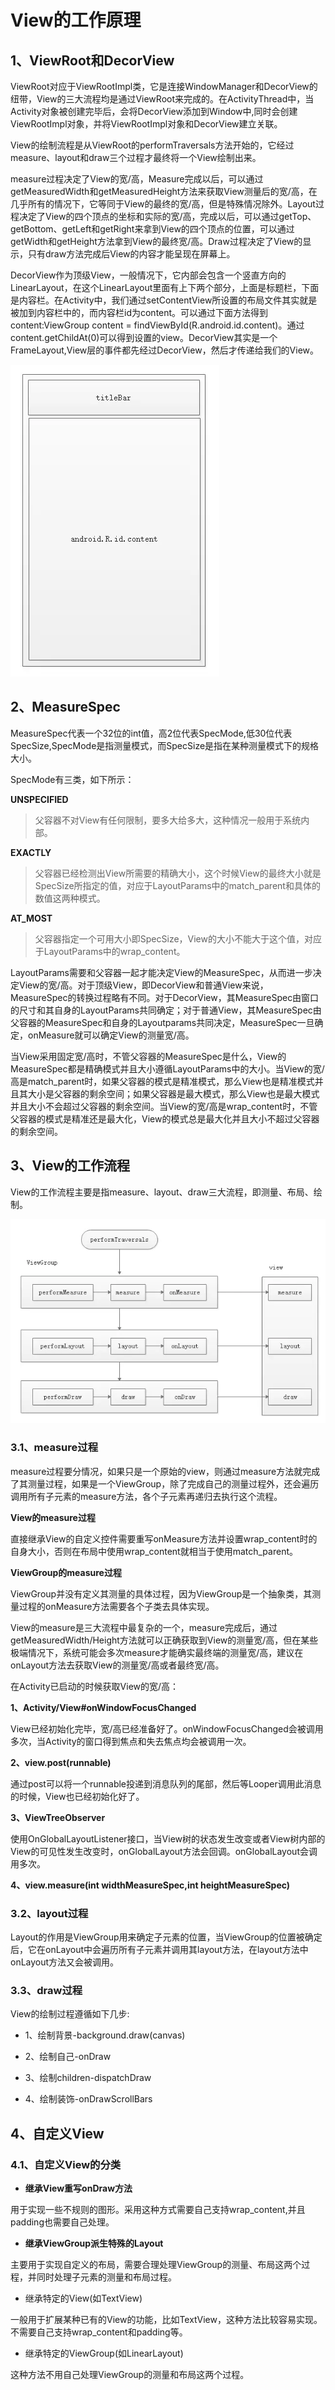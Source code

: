 # View的工作原理

## 1、ViewRoot和DecorView

ViewRoot对应于ViewRootImpl类，它是连接WindowManager和DecorView的纽带，View的三大流程均是通过ViewRoot来完成的。在ActivityThread中，当Activity对象被创建完毕后，会将DecorView添加到Window中,同时会创建ViewRootImpl对象，并将ViewRootImpl对象和DecorView建立关联。

View的绘制流程是从ViewRoot的performTraversals方法开始的，它经过measure、layout和draw三个过程才最终将一个View绘制出来。

measure过程决定了View的宽/高，Measure完成以后，可以通过getMeasuredWidth和getMeasuredHeight方法来获取View测量后的宽/高，在几乎所有的情况下，它等同于View的最终的宽/高，但是特殊情况除外。Layout过程决定了View的四个顶点的坐标和实际的宽/高，完成以后，可以通过getTop、getBottom、getLeft和getRight来拿到View的四个顶点的位置，可以通过getWidth和getHeight方法拿到View的最终宽/高。Draw过程决定了View的显示，只有draw方法完成后View的内容才能呈现在屏幕上。

DecorView作为顶级View，一般情况下，它内部会包含一个竖直方向的LinearLayout，在这个LinearLayout里面有上下两个部分，上面是标题栏，下面是内容栏。在Activity中，我们通过setContentView所设置的布局文件其实就是被加到内容栏中的，而内容栏id为content。可以通过下面方法得到content:ViewGroup content = findViewById(R.android.id.content)。通过content.getChildAt(0)可以得到设置的view。DecorView其实是一个FrameLayout,View层的事件都先经过DecorView，然后才传递给我们的View。

![DecorView的结构](images/DecorView的结构.png)

## 2、MeasureSpec

MeasureSpec代表一个32位的int值，高2位代表SpecMode,低30位代表SpecSize,SpecMode是指测量模式，而SpecSize是指在某种测量模式下的规格大小。

SpecMode有三类，如下所示：

**UNSPECIFIED**

>父容器不对View有任何限制，要多大给多大，这种情况一般用于系统内部。

**EXACTLY**

>父容器已经检测出View所需要的精确大小，这个时候View的最终大小就是SpecSize所指定的值，对应于LayoutParams中的match_parent和具体的数值这两种模式。

**AT_MOST**

>父容器指定一个可用大小即SpecSize，View的大小不能大于这个值，对应于LayoutParams中的wrap_content。

LayoutParams需要和父容器一起才能决定View的MeasureSpec，从而进一步决定View的宽/高。对于顶级View，即DecorView和普通View来说，MeasureSpec的转换过程略有不同。对于DecorView，其MeasureSpec由窗口的尺寸和其自身的LayoutParams共同确定；对于普通View，其MeasureSpec由父容器的MeasureSpec和自身的Layoutparams共同决定，MeasureSpec一旦确定，onMeasure就可以确定View的测量宽/高。

当View采用固定宽/高时，不管父容器的MeasureSpec是什么，View的MeasureSpec都是精确模式并且大小遵循LayoutParams中的大小。当View的宽/高是match_parent时，如果父容器的模式是精准模式，那么View也是精准模式并且其大小是父容器的剩余空间；如果父容器是最大模式，那么View也是最大模式并且大小不会超过父容器的剩余空间。当View的宽/高是wrap_content时，不管父容器的模式是精准还是最大化，View的模式总是最大化并且大小不超过父容器的剩余空间。

## 3、View的工作流程

View的工作流程主要是指measure、layout、draw三大流程，即测量、布局、绘制。

![performTraversals流程](images/performTraversals流程.png)

### 3.1、measure过程

measure过程要分情况，如果只是一个原始的view，则通过measure方法就完成了其测量过程，如果是一个ViewGroup，除了完成自己的测量过程外，还会遍历调用所有子元素的measure方法，各个子元素再递归去执行这个流程。

**View的measure过程**

直接继承View的自定义控件需要重写onMeasure方法并设置wrap_content时的自身大小，否则在布局中使用wrap_content就相当于使用match_parent。

**ViewGroup的measure过程**

ViewGroup并没有定义其测量的具体过程，因为ViewGroup是一个抽象类，其测量过程的onMeasure方法需要各个子类去具体实现。

View的measure是三大流程中最复杂的一个，measure完成后，通过getMeasuredWidth/Height方法就可以正确获取到View的测量宽/高，但在某些极端情况下，系统可能会多次measure才能确实最终端的测量宽/高，建议在onLayout方法去获取View的测量宽/高或者最终宽/高。

在Activity已启动的时候获取View的宽/高：

**1、Activity/View#onWindowFocusChanged**

View已经初始化完毕，宽/高已经准备好了。onWindowFocusChanged会被调用多次，当Activity的窗口得到焦点和失去焦点均会被调用一次。

**2、view.post(runnable)**

通过post可以将一个runnable投递到消息队列的尾部，然后等Looper调用此消息的时候，View也已经初始化好了。

**3、ViewTreeObserver**

使用OnGlobalLayoutListener接口，当View树的状态发生改变或者View树内部的View的可见性发生改变时，onGlobalLayout方法会回调。onGlobalLayout会调用多次。

**4、view.measure(int widthMeasureSpec,int heightMeasureSpec)**

### 3.2、layout过程

Layout的作用是ViewGroup用来确定子元素的位置，当ViewGroup的位置被确定后，它在onLayout中会遍历所有子元素并调用其layout方法，在layout方法中onLayout方法又会被调用。

### 3.3、draw过程

View的绘制过程遵循如下几步:

- 1、绘制背景-background.draw(canvas)

- 2、绘制自己-onDraw

- 3、绘制children-dispatchDraw

- 4、绘制装饰-onDrawScrollBars

## 4、自定义View

### 4.1、自定义View的分类

- **继承View重写onDraw方法**

用于实现一些不规则的图形。采用这种方式需要自己支持wrap_content,并且padding也需要自己处理。

- **继承ViewGroup派生特殊的Layout**

主要用于实现自定义的布局，需要合理处理ViewGroup的测量、布局这两个过程，并同时处理子元素的测量和布局过程。

- 继承特定的View(如TextView)

一般用于扩展某种已有的View的功能，比如TextView，这种方法比较容易实现。不需要自己支持wrap_content和padding等。

- 继承特定的ViewGroup(如LinearLayout)

这种方法不用自己处理ViewGroup的测量和布局这两个过程。